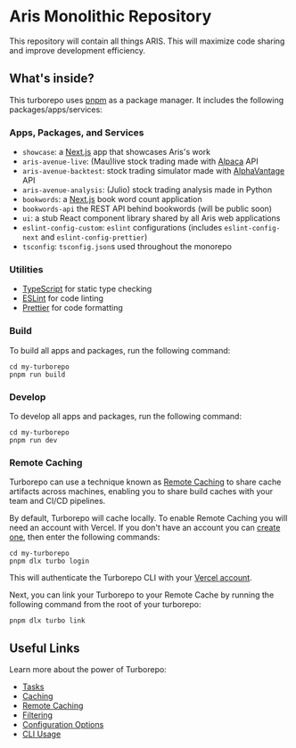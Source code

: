 # Aris Monolithic Repository

This repository will contain all things ARIS. This will maximize code sharing and improve development efficiency. 

## What's inside?

This turborepo uses [pnpm](https://pnpm.io) as a package manager. It includes the following packages/apps/services:

### Apps, Packages, and Services

- `showcase`: a [Next.js](https://nextjs.org/) app that showcases Aris's work
- `aris-avenue-live`: (Mau)live stock trading made with [Alpaca](https://alpaca.markets/) API
- `aris-avenue-backtest`: stock trading simulator made with [AlphaVantage](https://www.alphavantage.co/documentation/) API
- `aris-avenue-analysis`: (Julio) stock trading analysis made in Python
- `bookwords`: a [Next.js](https://nextjs.org/) book word count application
- `bookwords-api` the REST API behind bookwords (will be public soon)
- `ui`: a stub React component library shared by all Aris web applications
- `eslint-config-custom`: `eslint` configurations (includes `eslint-config-next` and `eslint-config-prettier`)
- `tsconfig`: `tsconfig.json`s used throughout the monorepo

### Utilities

- [TypeScript](https://www.typescriptlang.org/) for static type checking
- [ESLint](https://eslint.org/) for code linting
- [Prettier](https://prettier.io) for code formatting

### Build

To build all apps and packages, run the following command:

```
cd my-turborepo
pnpm run build
```

### Develop

To develop all apps and packages, run the following command:

```
cd my-turborepo
pnpm run dev
```

### Remote Caching

Turborepo can use a technique known as [Remote Caching](https://turbo.build/repo/docs/core-concepts/remote-caching) to share cache artifacts across machines, enabling you to share build caches with your team and CI/CD pipelines.

By default, Turborepo will cache locally. To enable Remote Caching you will need an account with Vercel. If you don't have an account you can [create one](https://vercel.com/signup), then enter the following commands:

```
cd my-turborepo
pnpm dlx turbo login
```

This will authenticate the Turborepo CLI with your [Vercel account](https://vercel.com/docs/concepts/personal-accounts/overview).

Next, you can link your Turborepo to your Remote Cache by running the following command from the root of your turborepo:

```
pnpm dlx turbo link
```

## Useful Links

Learn more about the power of Turborepo:

- [Tasks](https://turbo.build/repo/docs/core-concepts/monorepos/running-tasks)
- [Caching](https://turbo.build/repo/docs/core-concepts/caching)
- [Remote Caching](https://turbo.build/repo/docs/core-concepts/remote-caching)
- [Filtering](https://turbo.build/repo/docs/core-concepts/monorepos/filtering)
- [Configuration Options](https://turbo.build/repo/docs/reference/configuration)
- [CLI Usage](https://turbo.build/repo/docs/reference/command-line-reference)
